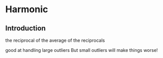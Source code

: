 # Harmonic



## Introduction

the reciprocal of the average of the reciprocals

good at handling large outliers
But small outliers will make things worse!

